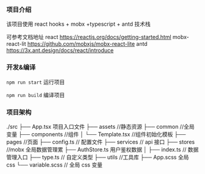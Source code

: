 ### 项目介绍

该项目使用 react hooks + mobx +typescript + antd 技术栈

可参考文档地址
react https://reactjs.org/docs/getting-started.html
mobx-react-lit https://github.com/mobxjs/mobx-react-lite
antd https://3x.ant.design/docs/react/introduce

### 开发&编译

`npm run start` 运行项目

`npm run build` 编译项目

### 项目架构

./src
├── App.tsx 项目入口文件
├── assets //静态资源
├── common //全局变量
├── components //组件
│ └── Template.tsx //组件初始化模板
├── pages //页面
├── config.ts // 配置文件
├── services // api 接口
├── stores //mobx 全局数据管理累
├── AuthStore.ts 用户鉴权数据
│ ├── index.ts // 数据管理入口
├── type.ts // 自定义类型
├── utils //工具库
├── App.scss 全局 css
└── variable.scss // 全局 css 变量
